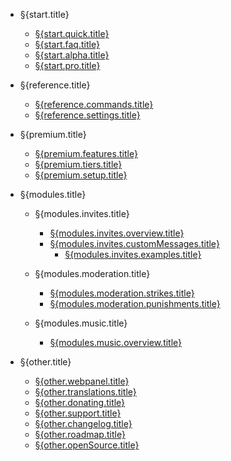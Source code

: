 - §{start.title}

  - [§{start.quick.title}](/§{lang}/§{start.url}/§{start.quick.url}.md)
  - [§{start.faq.title}](/§{lang}/§{start.url}/§{start.faq.url}.md)
  - [§{start.alpha.title}](/§{lang}/§{start.url}/§{start.alpha.url}.md)
  - [§{start.pro.title}](/§{lang}/§{start.url}/§{start.pro.url}.md)

- §{reference.title}

  - [§{reference.commands.title}](/§{lang}/§{reference.url}/§{reference.commands.url}.md)
  - [§{reference.settings.title}](/§{lang}/§{reference.url}/§{reference.settings.url}.md)

- §{premium.title}

  - [§{premium.features.title}](/§{lang}/§{premium.url}/§{premium.features.url}.md)
  - [§{premium.tiers.title}](/§{lang}/§{premium.url}/§{premium.tiers.url}.md)
  - [§{premium.setup.title}](/§{lang}/§{premium.url}/§{premium.setup.url}.md)

- §{modules.title}

  - §{modules.invites.title}

    - [§{modules.invites.overview.title}](/§{lang}/§{modules.url}/§{modules.invites.url}/§{modules.invites.overview.url}.md)
    - [§{modules.invites.customMessages.title}](/§{lang}/§{modules.url}/§{modules.invites.url}/§{modules.invites.customMessages.url}.md)
      - [§{modules.invites.examples.title}](/§{lang}/§{modules.url}/§{modules.invites.url}/§{modules.invites.examples.url}.md)

  - §{modules.moderation.title}

    - [§{modules.moderation.strikes.title}](/§{lang}/§{modules.url}/§{modules.moderation.url}/§{modules.moderation.strikes.url}.md)
    - [§{modules.moderation.punishments.title}](/§{lang}/§{modules.url}/§{modules.moderation.url}/§{modules.moderation.punishments.url}.md)

  - §{modules.music.title}

    - [§{modules.music.overview.title}](/§{lang}/§{modules.url}/§{modules.music.url}/§{modules.music.overview.url}.md)

- §{other.title}

  - [§{other.webpanel.title}](/§{lang}/§{other.url}/§{other.webpanel.url}.md)
  - [§{other.translations.title}](/§{lang}/§{other.url}/§{other.translations.url}.md)
  - [§{other.donating.title}](/§{lang}/§{other.url}/§{other.donating.url}.md)
  - [§{other.support.title}](/§{lang}/§{other.url}/§{other.support.url}.md)
  - [§{other.changelog.title}](/§{lang}/§{other.url}/§{other.changelog.url}.md)
  - [§{other.roadmap.title}](/§{lang}/§{other.url}/§{other.roadmap.url}.md)
  - [§{other.openSource.title}](/§{lang}/§{other.url}/§{other.openSource.url}.md)
